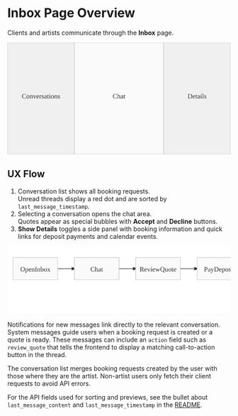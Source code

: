 # Inbox Page Overview

Clients and artists communicate through the **Inbox** page.

![Inbox layout](inbox_screenshot.svg)

## UX Flow

1. Conversation list shows all booking requests.  
   Unread threads display a red dot and are sorted by `last_message_timestamp`.
2. Selecting a conversation opens the chat area.  
   Quotes appear as special bubbles with **Accept** and **Decline** buttons.
3. **Show Details** toggles a side panel with booking information and quick
   links for deposit payments and calendar events.

![Inbox flow](inbox_flow.svg)

Notifications for new messages link directly to the relevant conversation.
System messages guide users when a booking request is created or a quote
is ready. These messages can include an `action` field such as
`review_quote` that tells the frontend to display a matching
call-to-action button in the thread.

The conversation list merges booking requests created by the user with
those where they are the artist. Non-artist users only fetch their client
requests to avoid API errors.

For the API fields used for sorting and previews, see the bullet about
`last_message_content` and `last_message_timestamp` in the
[README](../README.md).

